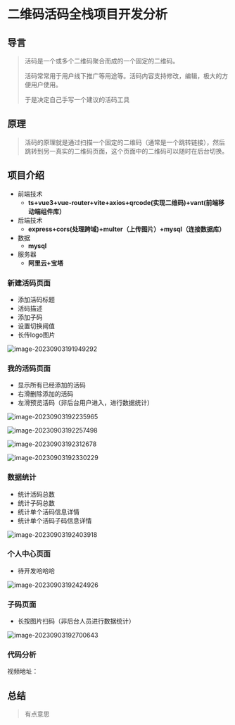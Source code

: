 # 二维码活码全栈项目开发分析

## 导言

> 活码是一个或多个二维码聚合而成的一个固定的二维码。
>
> 活码常常用于用户线下推广等用途等。活码内容支持修改，编辑，极大的方便用户使用。
>
> 于是决定自己手写一个建议的活码工具

## 原理

> 活码的原理就是通过扫描一个固定的二维码（通常是一个跳转链接），然后跳转到另一真实的二维码页面，这个页面中的二维码可以随时在后台切换。

## 项目介绍

- 前端技术
  - **ts+vue3+vue-router+vite+axios+qrcode(实现二维码)+vant(前端移动端组件库）**
- 后端技术
  - **express+cors(处理跨域)+multer（上传图片）+mysql（连接数据库）**
- 数据
  - **mysql**
- 服务器
  - **阿里云+宝塔**

### 新建活码页面

- 添加活码标题
- 活码描述
- 添加子码
- 设置切换阈值
- 长传logo图片

![image-20230903191949292](readmePic/image-20230903191949292.png)

### 我的活码页面

- 显示所有已经添加的活码
- 右滑删除添加的活码
- 左滑预览活码（非后台用户进入，进行数据统计）

![image-20230903192235965](readmePic/image-20230903192235965.png)

![image-20230903192257498](readmePic/image-20230903192257498.png)

![image-20230903192312678](readmePic/image-20230903192312678.png)

![image-20230903192330229](readmePic/image-20230903192330229.png)

### 数据统计

- 统计活码总数
- 统计子码总数
- 统计单个活码信息详情
- 统计单个活码子码信息详情

![image-20230903192403918](readmePic/image-20230903192403918.png)

### 个人中心页面

- 待开发哈哈哈

![image-20230903192424926](readmePic/image-20230903192424926.png)

### 子码页面

- 长按图片扫码（非后台人员进行数据统计）



![image-20230903192700643](readmePic/image-20230903192700643.png)

### 代码分析

视频地址：

## 总结

> 有点意思